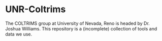 # UNR-Coltrims
The COLTRIMS group at University of Nevada, Reno is headed by Dr. Joshua Williams. This repository is a (incomplete) collection of tools and data we use.
